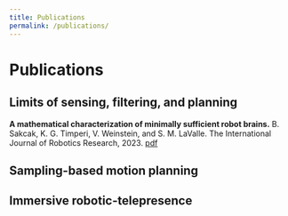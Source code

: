 ```yaml
---
title: Publications
permalink: /publications/
---
```


# Publications 

## Limits of sensing, filtering, and planning 

**A mathematical characterization of minimally sufficient robot brains.** B. Sakcak, K. G. Timperi, V. Weinstein, and S. M. LaValle. The International Journal of Robotics Research, 2023. [pdf](pdfs/SakTimWeiLav23.pdf)

## Sampling-based motion planning

## Immersive robotic-telepresence 